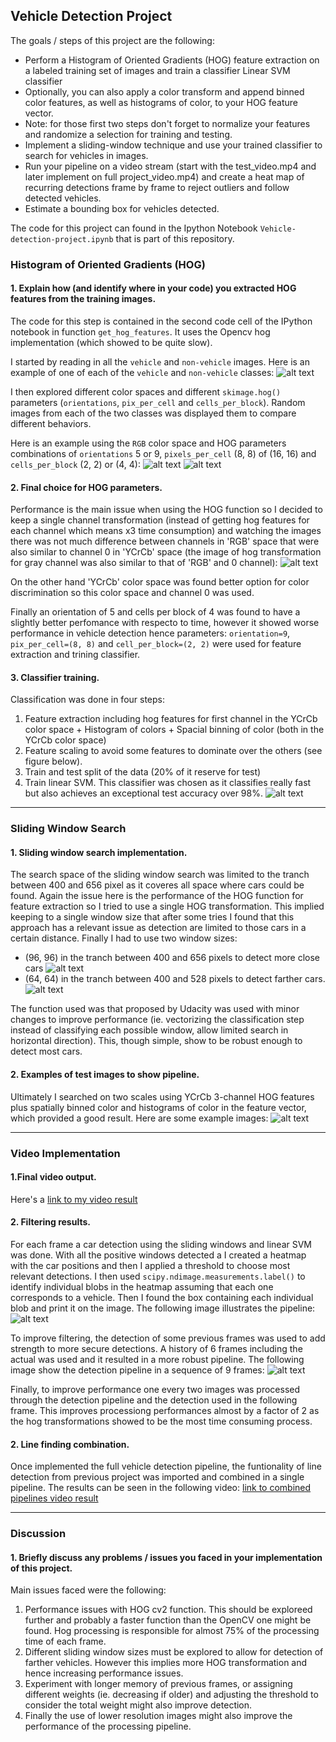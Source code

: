 ## Vehicle Detection Project

The goals / steps of this project are the following:

* Perform a Histogram of Oriented Gradients (HOG) feature extraction on a labeled training set of images and train a classifier Linear SVM classifier
* Optionally, you can also apply a color transform and append binned color features, as well as histograms of color, to your HOG feature vector. 
* Note: for those first two steps don't forget to normalize your features and randomize a selection for training and testing.
* Implement a sliding-window technique and use your trained classifier to search for vehicles in images.
* Run your pipeline on a video stream (start with the test_video.mp4 and later implement on full project_video.mp4) and create a heat map of recurring detections frame by frame to reject outliers and follow detected vehicles.
* Estimate a bounding box for vehicles detected.

The code for this project can found in the Ipython Notebook `Vehicle-detection-project.ipynb` that is part of this repository.

[//]: # (Image References)
[image1]: ./report-images/car-notcar-example.png
[image2]: ./report-images/car-hog-features.png
[image3]: ./report-images/not-car-hog-features.png
[image4]: ./report-images/color-space-hog-features.png
[image5]: ./report-images/car-notcar-normalize-features.png
[image61]: ./report-images/sliding-window1.png
[image62]: ./report-images/sliding-window2.png
[image7]: ./report-images/car-detection.png
[image8]: ./report-images/detection-pipeline.png
[image9]: ./report-images/pipeline-in-sequence.png
[video1]: ./project_video.mp4


### Histogram of Oriented Gradients (HOG)

#### 1. Explain how (and identify where in your code) you extracted HOG features from the training images.

The code for this step is contained in the second code cell of the IPython notebook in function `get_hog_features`. It uses the Opencv hog implementation (which showed to be quite slow).

I started by reading in all the `vehicle` and `non-vehicle` images.  Here is an example of one of each of the `vehicle` and `non-vehicle` classes:
![alt text][image1]

I then explored different color spaces and different `skimage.hog()` parameters (`orientations`, `pix_per_cell` and `cells_per_block`). Random images from each of the two classes was displayed them to compare different behaviors.

Here is an example using the `RGB` color space and HOG parameters combinations of `orientations` 5 or 9, `pixels_per_cell` (8, 8) of (16, 16) and `cells_per_block` (2, 2) or (4, 4):
![alt text][image2]
![alt text][image3]

#### 2. Final choice for HOG parameters.

Performance is the main issue when using the HOG function so I decided to keep a single channel transformation (instead of getting hog features for each channel which means x3 time consumption) and watching the images there was not much difference between channels in 'RGB' space that were also similar to channel 0 in 'YCrCb' space (the image of hog transformation for gray channel was also similar to that of 'RGB' and 0 channel):
![alt text][image4]

On the other hand 'YCrCb' color space was found better option for color discrimination so this color space and channel 0 was used.

Finally an orientation of 5 and cells per block of 4 was found to have a slightly better perfomance with respecto to time, however it showed worse performance in vehicle detection hence parameters: `orientation=9`, `pix_per_cell=(8, 8)` and `cell_per_block=(2, 2)` were used for feature extraction and trining classifier.

#### 3. Classifier training.

Classification was done in four steps:
1. Feature extraction including hog features for first channel in the YCrCb color space + Histogram of colors + Spacial binning of color (both in the YCrCb color space)
2. Feature scaling to avoid some features to dominate over the others (see figure below).
3. Train and test split of the data (20% of it reserve for test)
4. Train linear SVM. This classifier was chosen as it classifies really fast but also achieves an exceptional test accuracy over 98%.
![alt text][image5]

---

### Sliding Window Search

#### 1. Sliding window search implementation.

The search space of the sliding window search was limited to the tranch between 400 and 656 pixel as it coveres all space where cars could be found.
Again the issue here is the performance of the HOG function for feature extraction so I tried to use a single HOG transformation. This implied keeping to a single window size that after some tries I found that this approach has a relevant issue as detection are limited to those cars in a certain distance. Finally I had to use two window sizes:
- (96, 96) in the tranch between 400 and 656 pixels to detect more close cars
![alt text][image61]
- (64, 64) in the tranch between 400 and 528 pixels to detect farther cars.
![alt text][image62]

The function used was that proposed by Udacity was used with minor changes to improve performance (ie. vectorizing the classification step instead of classifying each possible window, allow limited search in horizontal direction).
This, though simple, show to be robust enough to detect most cars. 

#### 2. Examples of test images to show pipeline.

Ultimately I searched on two scales using YCrCb 3-channel HOG features plus spatially binned color and histograms of color in the feature vector, which provided a good result. Here are some example images:
![alt text][image7]

---

### Video Implementation

#### 1.Final video output. 
Here's a [link to my video result](./result.mp4)


#### 2. Filtering results.

For each frame a car detection using the sliding windows and linear SVM was done. With all the positive windows detected a I created a heatmap with the car positions and then I applied a threshold to choose most relevant detections. I then used `scipy.ndimage.measurements.label()` to identify individual blobs in the heatmap assuming that each one corresponds to a vehicle. Then I found the box containing each individual blob and print it on the image. The following image illustrates the pipeline:
![alt text][image8]

To improve filtering, the detection of some previous frames was used to add strength to more secure detections. A history of 6 frames including the actual was used and it resulted in a more robust pipeline. The following image show the detection pipeline in a sequence of 9 frames:
![alt text][image9]

Finally, to improve performance one every two images was processed through the detection pipeline and the detection used in the following frame. This improves processiong performances almost by a factor of 2 as the hog transformations showed to be the most time consuming process. 

#### 2. Line finding combination.

Once implemented the full vehicle detection pipeline, the funtionality of line detection from previous project was imported and combined in a single pipeline. The results can be seen in the following video:
[link to combined pipelines video result](./combined_result.mp4)

---

### Discussion

#### 1. Briefly discuss any problems / issues you faced in your implementation of this project. 

Main issues faced were the following:
1. Performance issues with HOG cv2 function. This should be exploreed further and probably a faster function than the OpenCV one might be found. Hog processing is responsible for almost 75% of the processing time of each frame.
2. Different sliding window sizes must be explored to allow for detection of farther vehicles. However this implies more HOG transformation and hence increasing performance issues.
3. Experiment with longer memory of previous frames, or assigning different weights (ie. decreasing if older) and adjusting the threshold to consider the total weight might also improve detection.
4. Finally the use of lower resolution images might also improve the performance of the processing pipeline.

